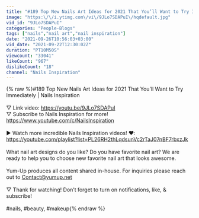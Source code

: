 ```yaml
---
title: "#189 Top New Nails Art Ideas for 2021 That You’ll Want to Try Immediately | Nails Inspiration"
image: "https:\/\/i.ytimg.com\/vi\/9JLo7SDAPuI\/hqdefault.jpg"
vid_id: "9JLo7SDAPuI"
categories: "People-Blogs"
tags: ["nails","nail art","nail inspiration"]
date: "2021-09-26T10:56:03+03:00"
vid_date: "2021-09-22T12:30:02Z"
duration: "PT10M50S"
viewcount: "33041"
likeCount: "967"
dislikeCount: "18"
channel: "Nails Inspiration"
---
```

{% raw %}#189 Top New Nails Art Ideas for 2021 That You’ll Want to Try Immediately | Nails Inspiration<br /><br />▽ Link video: <a rel="nofollow" target="blank" href="https://youtu.be/9JLo7SDAPuI">https://youtu.be/9JLo7SDAPuI</a><br />▽ Subscribe to Nails Inspiration for more! <a rel="nofollow" target="blank" href="https://www.youtube.com/c/NailsInspiration">https://www.youtube.com/c/NailsInspiration</a><br /><br />▶ Watch more incredible Nails Inspiration videos! ❤️: <a rel="nofollow" target="blank" href="https://youtube.com/playlist?list=PL26RH2thLqdsunVc2rTaJ07nBF7rbxzJk">https://youtube.com/playlist?list=PL26RH2thLqdsunVc2rTaJ07nBF7rbxzJk</a><br /><br />What nail art designs do you like? Do you have favorite nail art? We are ready to help you to choose new favorite nail art that looks awesome. <br /><br />Yum-Up produces all content shared in-house. For inquiries please reach out to Contact@yumup.net<br /><br />▽ Thank for watching! Don’t forget to turn on notifications, like, &amp; subscribe!<br /><br />#nails, #beauty, #makeup{% endraw %}
